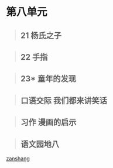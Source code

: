# 第八单元

<Ebook grade="xxyw5b" :pages="107" :paged="107" ></Ebook>

> ## 21 杨氏之子

<Ebook grade="xxyw5b" :pages="108" :paged="108" ></Ebook>

> ## 22 手指

<Ebook grade="xxyw5b" :pages="109" :paged="111" ></Ebook>

> ## 23* 童年的发现

<Ebook grade="xxyw5b" :pages="112" :paged="114" ></Ebook>

> ## 口语交际 我们都来讲笑话

<Ebook grade="xxyw5b" :pages="115" :paged="115" ></Ebook>

> ## 习作 漫画的启示

<Ebook grade="xxyw5b" :pages="116" :paged="116" ></Ebook>

> ## 语文园地八

<Ebook grade="xxyw5b" :pages="117" :paged="118" ></Ebook>

[zanshang](../res/zanshang.md ':include')